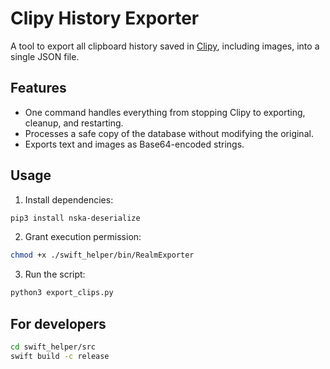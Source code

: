 # Clipy History Exporter

A tool to export all clipboard history saved in [Clipy](https://github.com/Clipy/Clipy), including images, into a single JSON file.

## Features

- One command handles everything from stopping Clipy to exporting, cleanup, and restarting.
- Processes a safe copy of the database without modifying the original.
- Exports text and images as Base64-encoded strings.

## Usage

1. Install dependencies:

```bash
pip3 install nska-deserialize
```

2. Grant execution permission:

```bash
chmod +x ./swift_helper/bin/RealmExporter
```

3. Run the script:

```bash
python3 export_clips.py
```

## For developers

```bash
cd swift_helper/src
swift build -c release
```
